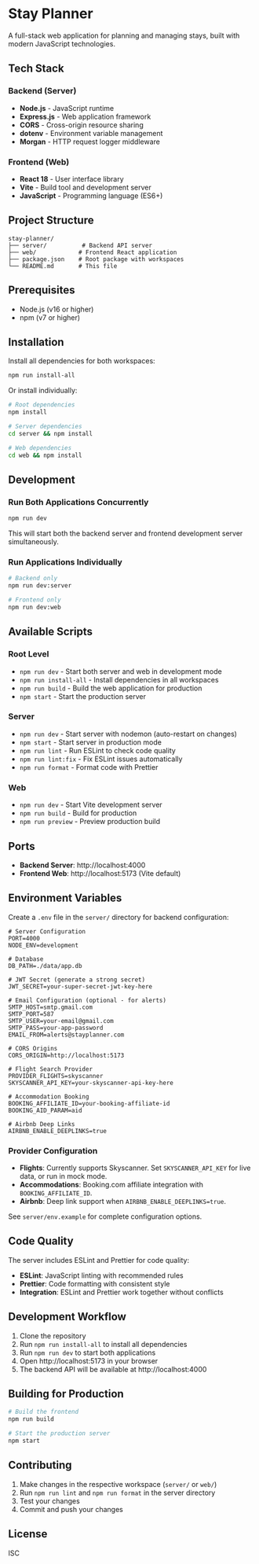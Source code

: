 # Stay Planner

A full-stack web application for planning and managing stays, built with modern JavaScript technologies.

## Tech Stack

### Backend (Server)
- **Node.js** - JavaScript runtime
- **Express.js** - Web application framework
- **CORS** - Cross-origin resource sharing
- **dotenv** - Environment variable management
- **Morgan** - HTTP request logger middleware

### Frontend (Web)
- **React 18** - User interface library
- **Vite** - Build tool and development server
- **JavaScript** - Programming language (ES6+)

## Project Structure

```
stay-planner/
├── server/          # Backend API server
├── web/            # Frontend React application
├── package.json    # Root package with workspaces
└── README.md       # This file
```

## Prerequisites

- Node.js (v16 or higher)
- npm (v7 or higher)

## Installation

Install all dependencies for both workspaces:

```bash
npm run install-all
```

Or install individually:

```bash
# Root dependencies
npm install

# Server dependencies
cd server && npm install

# Web dependencies
cd web && npm install
```

## Development

### Run Both Applications Concurrently

```bash
npm run dev
```

This will start both the backend server and frontend development server simultaneously.

### Run Applications Individually

```bash
# Backend only
npm run dev:server

# Frontend only
npm run dev:web
```

## Available Scripts

### Root Level
- `npm run dev` - Start both server and web in development mode
- `npm run install-all` - Install dependencies in all workspaces
- `npm run build` - Build the web application for production
- `npm start` - Start the production server

### Server
- `npm run dev` - Start server with nodemon (auto-restart on changes)
- `npm start` - Start server in production mode
- `npm run lint` - Run ESLint to check code quality
- `npm run lint:fix` - Fix ESLint issues automatically
- `npm run format` - Format code with Prettier

### Web
- `npm run dev` - Start Vite development server
- `npm run build` - Build for production
- `npm run preview` - Preview production build

## Ports

- **Backend Server**: http://localhost:4000
- **Frontend Web**: http://localhost:5173 (Vite default)

## Environment Variables

Create a `.env` file in the `server/` directory for backend configuration:

```env
# Server Configuration
PORT=4000
NODE_ENV=development

# Database
DB_PATH=./data/app.db

# JWT Secret (generate a strong secret)
JWT_SECRET=your-super-secret-jwt-key-here

# Email Configuration (optional - for alerts)
SMTP_HOST=smtp.gmail.com
SMTP_PORT=587
SMTP_USER=your-email@gmail.com
SMTP_PASS=your-app-password
EMAIL_FROM=alerts@stayplanner.com

# CORS Origins
CORS_ORIGIN=http://localhost:5173

# Flight Search Provider
PROVIDER_FLIGHTS=skyscanner
SKYSCANNER_API_KEY=your-skyscanner-api-key-here

# Accommodation Booking
BOOKING_AFFILIATE_ID=your-booking-affiliate-id
BOOKING_AID_PARAM=aid

# Airbnb Deep Links
AIRBNB_ENABLE_DEEPLINKS=true
```

### Provider Configuration

- **Flights**: Currently supports Skyscanner. Set `SKYSCANNER_API_KEY` for live data, or run in mock mode.
- **Accommodations**: Booking.com affiliate integration with `BOOKING_AFFILIATE_ID`.
- **Airbnb**: Deep link support when `AIRBNB_ENABLE_DEEPLINKS=true`.

See `server/env.example` for complete configuration options.

## Code Quality

The server includes ESLint and Prettier for code quality:

- **ESLint**: JavaScript linting with recommended rules
- **Prettier**: Code formatting with consistent style
- **Integration**: ESLint and Prettier work together without conflicts

## Development Workflow

1. Clone the repository
2. Run `npm run install-all` to install all dependencies
3. Run `npm run dev` to start both applications
4. Open http://localhost:5173 in your browser
5. The backend API will be available at http://localhost:4000

## Building for Production

```bash
# Build the frontend
npm run build

# Start the production server
npm start
```

## Contributing

1. Make changes in the respective workspace (`server/` or `web/`)
2. Run `npm run lint` and `npm run format` in the server directory
3. Test your changes
4. Commit and push your changes

## License

ISC
